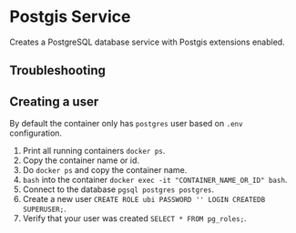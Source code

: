 # Postgis Service

Creates a PostgreSQL database service with Postgis extensions enabled.

## Troubleshooting

## Creating a user

By default the container only has `postgres` user based on `.env` configuration.

1. Print all running containers `docker ps`.
2. Copy the container name or id.
3. Do `docker ps` and copy the container name.
4. `bash` into the container `docker exec -it "CONTAINER_NAME_OR_ID" bash`.
5. Connect to the database `pgsql postgres postgres`.
6. Create a new user `CREATE ROLE ubi PASSWORD '' LOGIN CREATEDB SUPERUSER;`.
7. Verify that your user was created `SELECT * FROM pg_roles;`.
